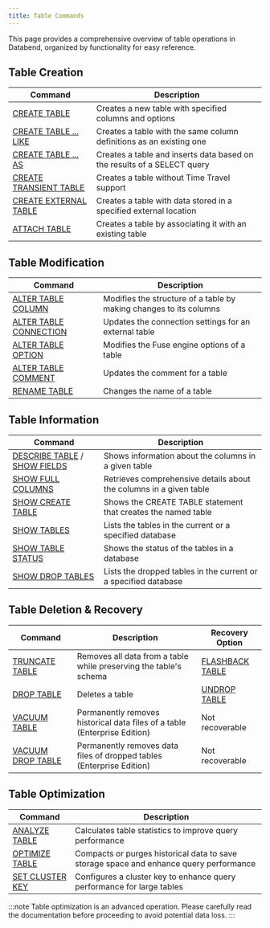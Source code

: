 ```yaml
---
title: Table Commands
---
```


This page provides a comprehensive overview of table operations in Databend, organized by functionality for easy reference.

## Table Creation

| Command | Description |
|---------|-------------|
| [CREATE TABLE](10-ddl-create-table.md) | Creates a new table with specified columns and options |
| [CREATE TABLE ... LIKE](10-ddl-create-table.md#create-table--like) | Creates a table with the same column definitions as an existing one |
| [CREATE TABLE ... AS](10-ddl-create-table.md#create-table--as) | Creates a table and inserts data based on the results of a SELECT query |
| [CREATE TRANSIENT TABLE](10-ddl-create-transient-table.md) | Creates a table without Time Travel support |
| [CREATE EXTERNAL TABLE](10-ddl-create-table-external-location.md) | Creates a table with data stored in a specified external location |
| [ATTACH TABLE](92-attach-table.md) | Creates a table by associating it with an existing table |

## Table Modification

| Command | Description |
|---------|-------------|
| [ALTER TABLE COLUMN](90-alter-table-column.md) | Modifies the structure of a table by making changes to its columns |
| [ALTER TABLE CONNECTION](91-alter-table-connection.md) | Updates the connection settings for an external table |
| [ALTER TABLE OPTION](90-alter-table-option.md) | Modifies the Fuse engine options of a table |
| [ALTER TABLE COMMENT](90-alter-table-comment.md) | Updates the comment for a table |
| [RENAME TABLE](30-ddl-rename-table.md) | Changes the name of a table |

## Table Information

| Command | Description |
|---------|-------------|
| [DESCRIBE TABLE](50-describe-table.md) / [SHOW FIELDS](show-fields.md) | Shows information about the columns in a given table |
| [SHOW FULL COLUMNS](show-full-columns.md) | Retrieves comprehensive details about the columns in a given table |
| [SHOW CREATE TABLE](show-create-table.md) | Shows the CREATE TABLE statement that creates the named table |
| [SHOW TABLES](show-tables.md) | Lists the tables in the current or a specified database |
| [SHOW TABLE STATUS](show-table-status.md) | Shows the status of the tables in a database |
| [SHOW DROP TABLES](show-drop-tables.md) | Lists the dropped tables in the current or a specified database |

## Table Deletion & Recovery

| Command | Description | Recovery Option |
|---------|-------------|----------------|
| [TRUNCATE TABLE](40-ddl-truncate-table.md) | Removes all data from a table while preserving the table's schema | [FLASHBACK TABLE](70-flashback-table.md) |
| [DROP TABLE](20-ddl-drop-table.md) | Deletes a table | [UNDROP TABLE](21-ddl-undrop-table.md) |
| [VACUUM TABLE](91-vacuum-table.md) | Permanently removes historical data files of a table (Enterprise Edition) | Not recoverable |
| [VACUUM DROP TABLE](91-vacuum-drop-table.md) | Permanently removes data files of dropped tables (Enterprise Edition) | Not recoverable |

## Table Optimization

| Command | Description |
|---------|-------------|
| [ANALYZE TABLE](80-analyze-table.md) | Calculates table statistics to improve query performance |
| [OPTIMIZE TABLE](60-optimize-table.md) | Compacts or purges historical data to save storage space and enhance query performance |
| [SET CLUSTER KEY](../06-clusterkey/dml-set-cluster-key.md) | Configures a cluster key to enhance query performance for large tables |

:::note
Table optimization is an advanced operation. Please carefully read the documentation before proceeding to avoid potential data loss.
:::
